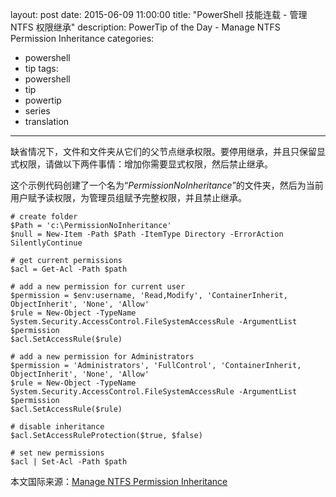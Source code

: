 layout: post
date: 2015-06-09 11:00:00
title: "PowerShell 技能连载 - 管理 NTFS 权限继承"
description: PowerTip of the Day - Manage NTFS Permission Inheritance
categories:
- powershell
- tip
tags:
- powershell
- tip
- powertip
- series
- translation
---
缺省情况下，文件和文件夹从它们的父节点继承权限。要停用继承，并且只保留显式权限，请做以下两件事情：增加你需要显式权限，然后禁止继承。

这个示例代码创建了一个名为“_PermissionNoInheritance_”的文件夹，然后为当前用户赋予读权限，为管理员组赋予完整权限，并且禁止继承。

    # create folder
    $Path = 'c:\PermissionNoInheritance'
    $null = New-Item -Path $Path -ItemType Directory -ErrorAction SilentlyContinue
    
    # get current permissions
    $acl = Get-Acl -Path $path
    
    # add a new permission for current user
    $permission = $env:username, 'Read,Modify', 'ContainerInherit, ObjectInherit', 'None', 'Allow'
    $rule = New-Object -TypeName System.Security.AccessControl.FileSystemAccessRule -ArgumentList $permission
    $acl.SetAccessRule($rule)
    
    # add a new permission for Administrators
    $permission = 'Administrators', 'FullControl', 'ContainerInherit, ObjectInherit', 'None', 'Allow'
    $rule = New-Object -TypeName System.Security.AccessControl.FileSystemAccessRule -ArgumentList $permission
    $acl.SetAccessRule($rule)
    
    # disable inheritance
    $acl.SetAccessRuleProtection($true, $false)
    
    # set new permissions
    $acl | Set-Acl -Path $path

<!--more-->
本文国际来源：[Manage NTFS Permission Inheritance](http://community.idera.com/powershell/powertips/b/tips/posts/manage-ntfs-permission-inheritance)
